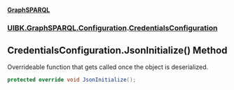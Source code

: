 #### [GraphSPARQL](./index.md 'index')
### [UIBK.GraphSPARQL.Configuration](./UIBK-GraphSPARQL-Configuration.md 'UIBK.GraphSPARQL.Configuration').[CredentialsConfiguration](./UIBK-GraphSPARQL-Configuration-CredentialsConfiguration.md 'UIBK.GraphSPARQL.Configuration.CredentialsConfiguration')
## CredentialsConfiguration.JsonInitialize() Method
Overrideable function that gets called once the object is deserialized.  
```csharp
protected override void JsonInitialize();
```
